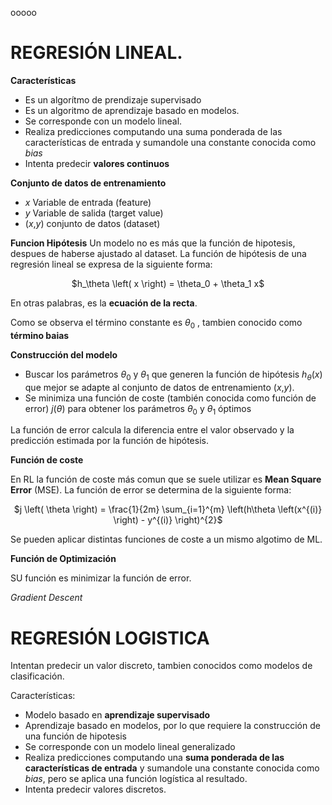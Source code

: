 ooooo

# REGRESIÓN LINEAL.

**Características**

* Es un algorítmo de prendizaje supervisado
* Es un algoritmo de aprendizaje basado en modelos.
* Se corresponde con un modelo lineal.
* Realiza predicciones computando una suma ponderada de las características de entrada y sumandole una constante conocida como *bias*
* Intenta predecir **valores continuos**

**Conjunto de datos de entrenamiento**

- *x* Variable de entrada (feature)
- *y* Variable de salida (target value)
- (*x*,*y*) conjunto de datos (dataset)

**Funcion Hipótesis**
Un modelo no es más que la función de hipotesis, despues de haberse ajustado al dataset.
La función de hipótesis de una regresión lineal se expresa de la siguiente forma:

<p align="center"> $h_\theta \left( x \right) = \theta_0 + \theta_1 x$ </p>

En otras palabras, es la **ecuación de la recta**.

Como se observa el término constante es $\theta_0$ , tambien conocido como **término baias**

**Construcción del modelo**

* Buscar los parámetros $\theta_0$ y $\theta_1$ que generen la función de hipótesis $h_\theta \left( x \right)$ que mejor se adapte al conjunto de datos de entrenamiento (*x*,*y*).
* Se minimiza una función de coste (también conocida como función de error) $j \left( \theta \right)$ para obtener los parámetros $\theta_0$ y $\theta_1$ óptimos


La función de error calcula la diferencia entre el valor observado y la predicción estimada por la función de hipótesis.

**Función de coste**

En RL la función de coste más comun que se suele utilizar es **Mean Square Error** (MSE).
La función de error se determina de la siguiente forma:

<p align="center"> $j \left( \theta \right) = \frac{1}{2m} \sum_{i=1}^{m} \left(h\theta \left(x^{(i)} \right) - y^{(i)} \right)^{2}$</p>

Se pueden aplicar distintas funciones de coste a un mismo algotimo de ML.

**Función de Optimización**

SU función es minimizar la función de error.

*Gradient Descent*


# REGRESIÓN LOGISTICA

Intentan predecir un valor discreto, tambien conocidos como modelos de clasificación.

Características:
* Modelo basado en **aprendizaje supervisado**
* Aprendizaje basado en modelos, por lo que requiere la construcción de una función de hipotesis
* Se corresponde con un modelo lineal generalizado
* Realiza predicciones computando una **suma ponderada de las características de entrada** y sumandole una constante conocida como *bias*, pero se aplica una función logística al resultado.
* Intenta predecir valores discretos.

